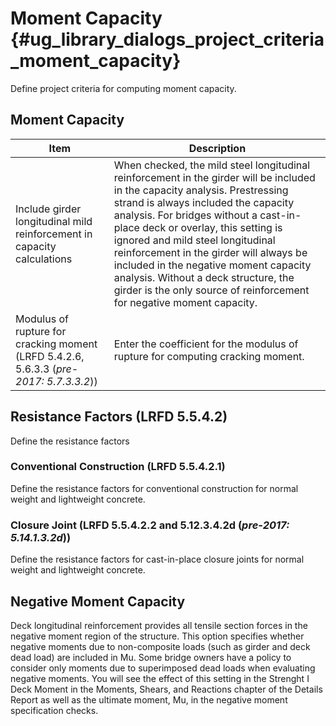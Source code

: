 Moment Capacity {#ug_library_dialogs_project_criteria_moment_capacity}
==============================================
Define project criteria for computing moment capacity.


Moment Capacity
----------------

Item | Description
-----|-------------
Include girder longitudinal mild reinforcement in capacity calculations | When checked, the mild steel longitudinal reinforcement in the girder will be included in the capacity analysis. Prestressing strand is always included the capacity analysis. For bridges without a cast-in-place deck or overlay, this setting is ignored and mild steel longitudinal reinforcement in the girder will always be included in the negative moment capacity analysis. Without a deck structure, the girder is the only source of reinforcement for negative moment capacity.
Modulus of rupture for cracking moment (LRFD 5.4.2.6, 5.6.3.3 (*pre-2017: 5.7.3.3.2*)) | Enter the coefficient for the modulus of rupture for computing cracking moment.

Resistance Factors (LRFD 5.5.4.2)
---------------------
Define the resistance factors

### Conventional Construction (LRFD 5.5.4.2.1) ###
Define the resistance factors for conventional construction for normal weight and lightweight concrete.

### Closure Joint (LRFD 5.5.4.2.2 and 5.12.3.4.2d (*pre-2017: 5.14.1.3.2d*)) ###
Define the resistance factors for cast-in-place closure joints for normal weight and lightweight concrete.

Negative Moment Capacity
------------------------
Deck longitudinal reinforcement provides all tensile section forces in the negative moment region of the structure. This option specifies whether negative moments due to non-composite loads (such as girder and deck dead load) are included in Mu. Some bridge owners have a policy to consider only moments due to superimposed dead loads when evaluating negative moments. You will see the effect of this setting in the Strenght I Deck Moment in the Moments, Shears, and Reactions chapter of the Details Report as well as the ultimate moment, Mu, in the negative moment specification checks.


